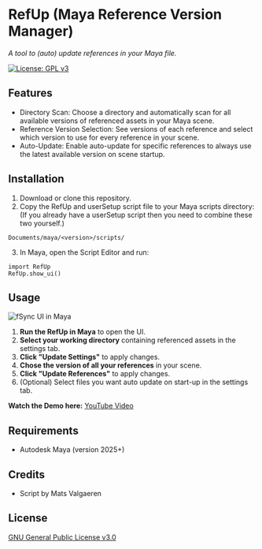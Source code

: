 # RefUp (Maya Reference Version Manager)

*A tool to (auto) update references in your Maya file.*


[![License: GPL v3](https://img.shields.io/badge/License-GPLv3-blue.svg)](https://www.gnu.org/licenses/gpl-3.0)

## Features

- Directory Scan: Choose a directory and automatically scan for all available versions of referenced assets in your Maya scene.
- Reference Version Selection: See versions of each reference and select which version to use for every reference in your scene.
- Auto-Update: Enable auto-update for specific references to always use the latest available version on scene startup.

## Installation

1. Download or clone this repository.
2. Copy the RefUp and userSetup script file to your Maya scripts directory:
   (If you already have a userSetup script then you need to combine these two yourself.)
```
Documents/maya/<version>/scripts/
```
3. In Maya, open the Script Editor and run:
```
import RefUp
RefUp.show_ui()
```


## Usage

![fSync UI in Maya](https://github.com/user-attachments/assets/cc538fbe-fecc-4ecf-a57b-4449d4437c73)

1. **Run the RefUp in Maya** to open the UI.
2. **Select your working directory** containing referenced assets in the settings tab.
3. **Click "Update Settings"** to apply changes.
4. **Chose the version of all your references** in your scene.
5. **Click "Update References"** to apply changes.
6. (Optional) Select files you want auto update on start-up in the settings tab.


**Watch the Demo here:** [YouTube Video](soon)

## Requirements

- Autodesk Maya (version 2025+)

## Credits

- Script by Mats Valgaeren

## License

[GNU General Public License v3.0](https://www.gnu.org/licenses/gpl-3.0)
